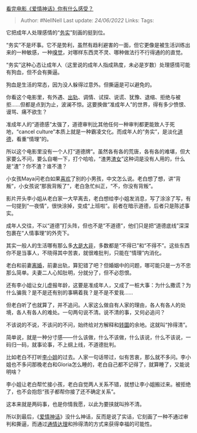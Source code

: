[看完电影《爱情神话》你有什么感受？](https://www.zhihu.com/question/508105053/answer/2540699493)

>Author: #NellNell
>Last update: *24/06/2022*
>Links:
>Tags:

它把成年人处理感情的“[务实](https://www.zhihu.com/search?q=%E5%8A%A1%E5%AE%9E&search_source=Entity&hybrid_search_source=Entity&hybrid_search_extra=%7B%22sourceType%22%3A%22answer%22%2C%22sourceId%22%3A2540699493%7D)”刻画的挺到位。

“务实”不是坏事。它不是势利，虽然有趋利避害的一面，但它更像是被生活训练出来的一种敏感，一种[嗅觉](https://www.zhihu.com/search?q=%E5%97%85%E8%A7%89&search_source=Entity&hybrid_search_source=Entity&hybrid_search_extra=%7B%22sourceType%22%3A%22answer%22%2C%22sourceId%22%3A2540699493%7D)，对哪样东西灵不灵、哪种做法行不行得通的的直觉。

“务实”这种心态让成年人（这里说的成年人指成熟度，未必是岁数）处理感情可能有狗血，但不会有撕逼。

狗血是生活的常态，因为没人躲得过意外。但撕逼是可以避免的。

你看这个电影里，有外遇、[出轨](https://www.zhihu.com/search?q=%E5%87%BA%E8%BD%A8&search_source=Entity&hybrid_search_source=Entity&hybrid_search_extra=%7B%22sourceType%22%3A%22answer%22%2C%22sourceId%22%3A2540699493%7D)、调情、试探、说谎、犹豫、退缩、拒绝与被拒……但都是点到为止，波澜不惊。这要换做“准成年人”的世界，得有多少愤恨、谩骂、痛不欲生？

准成年人的“道德感”太强了，道德审判比其他任何一种审判都更能致人于死地，“cancel culture”本质上就是一种霸凌文化。而成年人的“务实”，是淡化[道德](https://www.zhihu.com/search?q=%E9%81%93%E5%BE%B7&search_source=Entity&hybrid_search_source=Entity&hybrid_search_extra=%7B%22sourceType%22%3A%22answer%22%2C%22sourceId%22%3A2540699493%7D)，看重“情理”的。

所以这个电影里没有一个人打“道德牌”。虽然各有各的荒唐，各有各的难堪，但大家要么不问，要么自嘲一下，打个哈哈，“渣男[渣女](https://www.zhihu.com/search?q=%E6%B8%A3%E5%A5%B3&search_source=Entity&hybrid_search_source=Entity&hybrid_search_extra=%7B%22sourceType%22%3A%22answer%22%2C%22sourceId%22%3A2540699493%7D)”这种词是没有人用的，什么是“渣”？你不渣？谁不渣？

小女孩Maya问老白如果[喜欢](https://www.zhihu.com/search?q=%E5%96%9C%E6%AC%A2&search_source=Entity&hybrid_search_source=Entity&hybrid_search_extra=%7B%22sourceType%22%3A%22answer%22%2C%22sourceId%22%3A2540699493%7D)了别的小男孩，中文怎么说。老白想了想，讲“背叛”，小女孩说“那我背叛了”，老白急忙纠正，“不，你没有背叛”。

影片开头李小姐从老白家一大早离去，老白想给李小姐发消息，写了涂涂了写，有一句提到“一夜情”，很快涂掉，变成“上班啦”。前者在暗示道德，后者只是陈述事实。

成年人交往，不以“道德”打头阵，但也不是“不道德”，他们只是把“道德底线”深深包裹在“人情事理”的外壳下。

其实一般人的生活哪有那么多[大是大非](https://www.zhihu.com/search?q=%E5%A4%A7%E6%98%AF%E5%A4%A7%E9%9D%9E&search_source=Entity&hybrid_search_source=Entity&hybrid_search_extra=%7B%22sourceType%22%3A%22answer%22%2C%22sourceId%22%3A2540699493%7D)，多数都是“不得已”和“不得不”。这些东西你不是当事人，不晓得其中苦衷，就很难批判，只能在“情理”内消化。

老白和前妻[离婚](https://www.zhihu.com/search?q=%E7%A6%BB%E5%A9%9A&search_source=Entity&hybrid_search_source=Entity&hybrid_search_extra=%7B%22sourceType%22%3A%22answer%22%2C%22sourceId%22%3A2540699493%7D)，前妻出轨，算犯错了吧？但婚姻中的问题，哪可能只是一方不忠那么简单。夫妻二人心知肚明，分就分了，但不必怨恨。

还有李小姐让女儿虚报年龄，这要是准成年人，又成了一桩大事：为什么撒谎？为什么骗我？是不是还有别的事瞒着我？是不是不爱我……

但老白听了也就算了，并不追问。人家这么做自有人家的理由，各人有各人的处境，各人有各人的难处。一句两句说不清。说不清的事，又何必追问？

不该说的不说，不该问的不问，始终给对方解释和[转圜](https://www.zhihu.com/search?q=%E8%BD%AC%E5%9C%9C&search_source=Entity&hybrid_search_source=Entity&hybrid_search_extra=%7B%22sourceType%22%3A%22answer%22%2C%22sourceId%22%3A2540699493%7D)的余地。这就叫“拎得清”。

简单说，就是一种分寸感——什么该做，什么不该做，什么该说，什么不该说，一码归一码，就事论事，不上纲上线，不道德批判。

比如老白不打听[李小姐](https://www.zhihu.com/search?q=%E6%9D%8E%E5%B0%8F%E5%A7%90&search_source=Entity&hybrid_search_source=Entity&hybrid_search_extra=%7B%22sourceType%22%3A%22answer%22%2C%22sourceId%22%3A2540699493%7D)的过去。人家一句话带过，似有苦衷，那么就不多问。李小姐也不多问那晚老白和Gloria怎么睡的，老白自己都不记得了，就算睡了，又能说明啥？

李小姐让老白帮忙接小孩，老白自觉两人关系不错，就想让李小姐搬过来。被拒绝了，也不会抱怨“孩子都帮你接了还不确定关系”。

这本来就是两码事，也是你情我愿，以此为要挟就叫拎不清。

所以到最后，《[爱情神话](https://www.zhihu.com/search?q=%E7%88%B1%E6%83%85%E7%A5%9E%E8%AF%9D&search_source=Entity&hybrid_search_source=Entity&hybrid_search_extra=%7B%22sourceType%22%3A%22answer%22%2C%22sourceId%22%3A2540699493%7D)》没什么神话，反而是说了实话，它刻画了一种不通过审判和撕逼，而通过[通情达理](https://www.zhihu.com/search?q=%E9%80%9A%E6%83%85%E8%BE%BE%E7%90%86&search_source=Entity&hybrid_search_source=Entity&hybrid_search_extra=%7B%22sourceType%22%3A%22answer%22%2C%22sourceId%22%3A2540699493%7D)和拎得清的方式来获得幸福的可能性。
